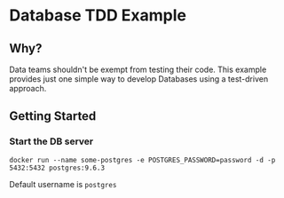 # Database TDD Example

## Why?

Data teams shouldn't be exempt from testing their code.  This example provides 
just one simple way to develop Databases using a test-driven approach.

## Getting Started

### Start the DB server

`docker run --name some-postgres -e POSTGRES_PASSWORD=password -d -p 5432:5432 postgres:9.6.3`

Default username is `postgres`

